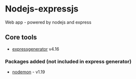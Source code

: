 # Nodejs-expressjs

Web app - powered by nodejs and express

## Core tools

- [expressgenerator](https://expressjs.com/fr/starter/generator.html) v4.16

### Packages added (not included in express generator)

- [nodemon](https://nodemon.io/) - v1.19
 


